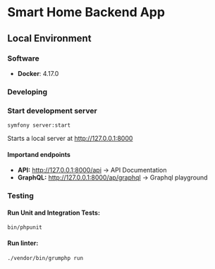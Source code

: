 # Smart Home Backend App

## Local Environment

### Software
* **Docker**: 4.17.0

### Developing
### Start development server
``symfony server:start``

Starts a local server at http://127.0.0.1:8000
#### Importand endpoints
* **API:** http://127.0.0.1:8000/api -> API Documentation
* **GraphQL:** http://127.0.0.1:8000/ap/graphql -> Graphql playground
### Testing
#### Run Unit and Integration Tests:
``bin/phpunit``
#### Run linter:
``./vendor/bin/grumphp run``